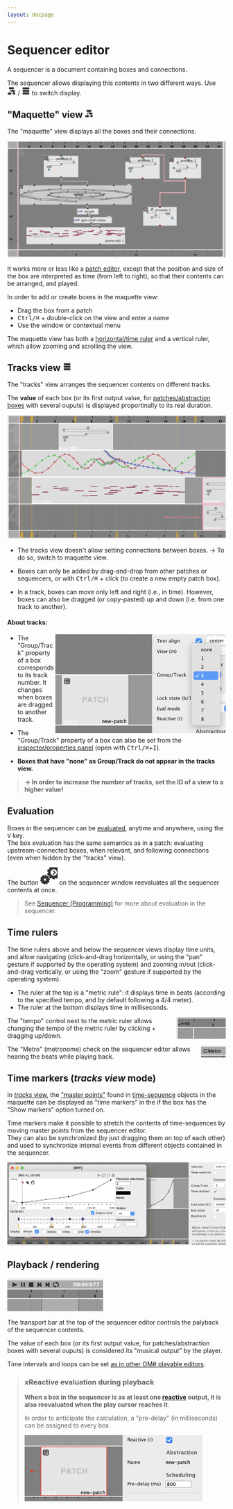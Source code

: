 ```yaml
---
layout: docpage
---
```


# Sequencer editor

A sequencer is a document containing boxes and connections.

The sequencer allows displaying this contents in two different ways.
Use <img src="sequencer-editor_img/maqview-black.png" width="20"> / <img src="sequencer-editor_img/trackview-black.png" width="20"> to switch display.

## "Maquette" view <img src="sequencer-editor_img/maqview-black.png" width="20">

The "maquette" view displays all the boxes and their connections.

<img src="sequencer-editor_img/maquette-view.png">

It works more or less like a [patch editor](patch), except that the position and size of the box are interpreted as time (from left to right), so that their contents can be arranged, and played.

In order to add or create boxes in the maquette view:
- Drag the box from a patch
- <kbd>Ctrl/⌘</kbd> + double-click on the view and enter a name
- Use the window or contextual menu

The maquette view has both a [horizontal/time ruler](#time-rulers) and a vertical ruler, which allow zooming and scrolling the view.

## Tracks view <img src="sequencer-editor_img/trackview-black.png" width="20">

The "tracks" view arranges the sequencer contents on different tracks.

The **value** of each box (or its first output value, for [patches/abstraction boxes](patch-box) with several ouputs) is displayed proportinally to its real duration.

<img src="sequencer-editor_img/tracks-view.png">

- The tracks view doesn't allow setting connections between boxes. &rarr; To do so, switch to maquette view.

- Boxes can only be added by drag-and-drop from other patches or sequencers, or with <kbd>Ctrl/⌘</kbd> + click (to create a new empty patch box).

- In a track, boxes can move only left and right (i.e., in time). However, boxes can also be dragged (or copy-pasted) up and down (i.e. from one track to another).

#### About tracks:

<img src="sequencer-editor_img/track-groups.png" align="right">

- The "Group/Track" property of a box corresponds to its track number. It changes when boxes are dragged to another track.

- The "Group/Track" property of a box can also be set from the [inspector/properties panel](inspector) (open with <kbd>Ctrl/⌘</kbd>+<kbd>I</kbd>).

- **Boxes that have "none" as Group/Track do not appear in the tracks view.**

> **&rarr; In order to increase the number of tracks, set the ID of a view to a higher value!**



## Evaluation

Boxes in the sequencer can be [evaluated](eval), anytime and anywhere, using the <kbd>V</kbd> key.     
The box evaluation has the same semantics as in a patch: evaluating upstream-connected boxes, when relevant, and following connections (even when hidden by the "tracks" view).

The button <img src="sequencer-editor_img/eval-black.png" width="40"> on the sequencer window reevaluates all the sequencer contents at once.

> See [Sequencer (Programming)](sequencer-programming) for more about evaluation in the sequencer.

## Time rulers

The time rulers above and below the sequencer views display time units, and allow navigating (click-and-drag horizontally, or using the "pan" gesture if supported by the operating system) and zooming in/out (click-and-drag vertically, or using the "zoom" gesture if supported by the operating system).

- The ruler at the top is a "metric rule": it displays time in beats (according to the specified tempo, and by default following a 4/4 meter). 
- The ruler at the bottom displays time in milliseconds.

<img src="sequencer-editor_img/tempo.png" align="right">
The "tempo" control next to the metric ruler allows changing the tempo of the metric ruler by clicking + dragging up/down.

> <img src="sequencer-editor_img/metro.png" align="right">
The "Metro" (metronome) check on the sequencer editor allows hearing the beats while playing back.


## Time markers (_tracks view_ mode)

In [_tracks_ view](#tracks-view-), the ["master points"](time-sequence#master-timed-items) found in [time-sequence](time-sequence) objects in the maquette can be displayed as "time markers" in the if the box has the "Show markers" option turned on.

Time markers make it possible to stretch the contents of time-sequences by moving master points from the sequencer editor.      
They can also be synchronized (by just dragging them on top of each other) and used to synchronize internal events from different objects contained in the sequencer.

<img src="sequencer-editor_img/markers.png">

## Playback / rendering

<img src="sequencer-editor_img/transport.png">

The transport bar at the top of the sequencer editor controls the palyback of the sequencer contents.

The value of each box (or its first output value, for patches/abstraction boxes with several ouputs) is considered its "musical output" by the player.

Time intervals and loops can be set [as in other OM# playable editors](player).


> ### xReactive evaluation during playback
>
> **When a box in the sequencer is as at least one [reactive](reactive) output, it is also reevaluated when the play cursor reaches it**.
>
> In order to anticipate the calculation, a "pre-delay" (in milliseconds) can be assigned to every box.
>
> <img src="sequencer-editor_img/reactive-pre-delay.png">
